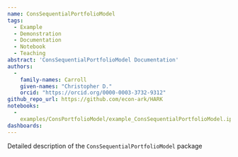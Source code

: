 ```yaml
---
name: ConsSequentialPortfolioModel
tags:
  - Example
  - Demonstration
  - Documentation
  - Notebook
  - Teaching
abstract: 'ConsSequentialPortfolioModel Documentation'
authors:
  -
    family-names: Carroll
    given-names: "Christopher D."
    orcid: "https://orcid.org/0000-0003-3732-9312"
github_repo_url: https://github.com/econ-ark/HARK
notebooks:
  -
    examples/ConsPortfolioModel/example_ConsSequentialPortfolioModel.ipynb
dashboards:
---
```


Detailed description of the `ConsSequentialPortfolioModel` package

